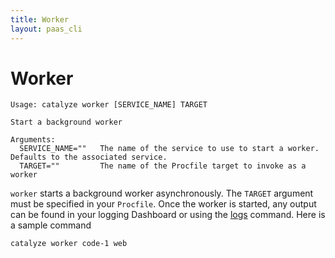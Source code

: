 ```yaml
---
title: Worker
layout: paas_cli
---
```


# Worker

```
Usage: catalyze worker [SERVICE_NAME] TARGET

Start a background worker

Arguments:
  SERVICE_NAME=""   The name of the service to use to start a worker. Defaults to the associated service.
  TARGET=""         The name of the Procfile target to invoke as a worker
```

`worker` starts a background worker asynchronously. The `TARGET` argument must be specified in your `Procfile`. Once the worker is started, any output can be found in your logging Dashboard or using the [logs](#logs) command. Here is a sample command

```
catalyze worker code-1 web
```
